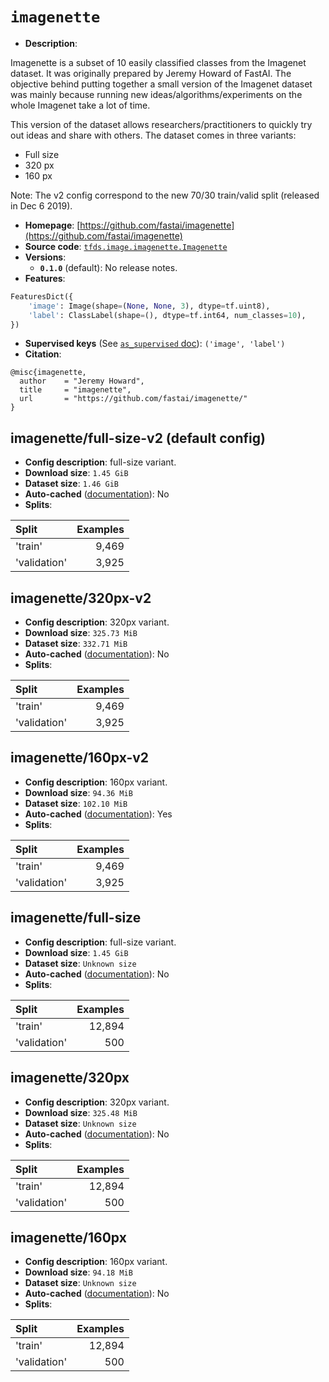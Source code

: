 <div itemscope itemtype="http://schema.org/Dataset">
  <div itemscope itemprop="includedInDataCatalog" itemtype="http://schema.org/DataCatalog">
    <meta itemprop="name" content="TensorFlow Datasets" />
  </div>

  <meta itemprop="name" content="imagenette" />
  <meta itemprop="description" content="Imagenette is a subset of 10 easily classified classes from the Imagenet&#10;dataset. It was originally prepared by Jeremy Howard of FastAI. The objective&#10;behind putting together a small version of the Imagenet dataset was mainly&#10;because running new ideas/algorithms/experiments on the whole Imagenet take a&#10;lot of time.&#10;&#10;This version of the dataset allows researchers/practitioners to quickly try out&#10;ideas and share with others. The dataset comes in three variants:&#10;&#10;  * Full size&#10;  * 320 px&#10;  * 160 px&#10;&#10;Note: The v2 config correspond to the new 70/30 train/valid split (released&#10;in Dec 6 2019).&#10;&#10;&#10;To use this dataset:&#10;&#10;```python&#10;import tensorflow_datasets as tfds&#10;&#10;ds = tfds.load(&#x27;imagenette&#x27;, split=&#x27;train&#x27;)&#10;for ex in ds.take(4):&#10;  print(ex)&#10;```&#10;&#10;See [the guide](https://www.tensorflow.org/datasets/overview) for more&#10;informations on [tensorflow_datasets](https://www.tensorflow.org/datasets).&#10;&#10;" />
  <meta itemprop="url" content="https://www.tensorflow.org/datasets/catalog/imagenette" />
  <meta itemprop="sameAs" content="https://github.com/fastai/imagenette" />
  <meta itemprop="citation" content="&#10;@misc{imagenette,&#10;  author    = &quot;Jeremy Howard&quot;,&#10;  title     = &quot;imagenette&quot;,&#10;  url       = &quot;https://github.com/fastai/imagenette/&quot;&#10;}&#10;" />
</div>

# `imagenette`

*   **Description**:

Imagenette is a subset of 10 easily classified classes from the Imagenet
dataset. It was originally prepared by Jeremy Howard of FastAI. The objective
behind putting together a small version of the Imagenet dataset was mainly
because running new ideas/algorithms/experiments on the whole Imagenet take a
lot of time.

This version of the dataset allows researchers/practitioners to quickly try out
ideas and share with others. The dataset comes in three variants:

*   Full size
*   320 px
*   160 px

Note: The v2 config correspond to the new 70/30 train/valid split (released in
Dec 6 2019).

*   **Homepage**:
    [https://github.com/fastai/imagenette](https://github.com/fastai/imagenette)
*   **Source code**:
    [`tfds.image.imagenette.Imagenette`](https://github.com/tensorflow/datasets/tree/master/tensorflow_datasets/image/imagenette.py)
*   **Versions**:
    *   **`0.1.0`** (default): No release notes.
*   **Features**:

```python
FeaturesDict({
    'image': Image(shape=(None, None, 3), dtype=tf.uint8),
    'label': ClassLabel(shape=(), dtype=tf.int64, num_classes=10),
})
```
*   **Supervised keys** (See
    [`as_supervised` doc](https://www.tensorflow.org/datasets/api_docs/python/tfds/load#args)):
    `('image', 'label')`
*   **Citation**:

```
@misc{imagenette,
  author    = "Jeremy Howard",
  title     = "imagenette",
  url       = "https://github.com/fastai/imagenette/"
}
```

## imagenette/full-size-v2 (default config)

*   **Config description**: full-size variant.
*   **Download size**: `1.45 GiB`
*   **Dataset size**: `1.46 GiB`
*   **Auto-cached**
    ([documentation](https://www.tensorflow.org/datasets/performances#auto-caching)):
    No
*   **Splits**:

Split        | Examples
:----------- | -------:
'train'      | 9,469
'validation' | 3,925

## imagenette/320px-v2

*   **Config description**: 320px variant.
*   **Download size**: `325.73 MiB`
*   **Dataset size**: `332.71 MiB`
*   **Auto-cached**
    ([documentation](https://www.tensorflow.org/datasets/performances#auto-caching)):
    No
*   **Splits**:

Split        | Examples
:----------- | -------:
'train'      | 9,469
'validation' | 3,925

## imagenette/160px-v2

*   **Config description**: 160px variant.
*   **Download size**: `94.36 MiB`
*   **Dataset size**: `102.10 MiB`
*   **Auto-cached**
    ([documentation](https://www.tensorflow.org/datasets/performances#auto-caching)):
    Yes
*   **Splits**:

Split        | Examples
:----------- | -------:
'train'      | 9,469
'validation' | 3,925

## imagenette/full-size

*   **Config description**: full-size variant.
*   **Download size**: `1.45 GiB`
*   **Dataset size**: `Unknown size`
*   **Auto-cached**
    ([documentation](https://www.tensorflow.org/datasets/performances#auto-caching)):
    No
*   **Splits**:

Split        | Examples
:----------- | -------:
'train'      | 12,894
'validation' | 500

## imagenette/320px

*   **Config description**: 320px variant.
*   **Download size**: `325.48 MiB`
*   **Dataset size**: `Unknown size`
*   **Auto-cached**
    ([documentation](https://www.tensorflow.org/datasets/performances#auto-caching)):
    No
*   **Splits**:

Split        | Examples
:----------- | -------:
'train'      | 12,894
'validation' | 500

## imagenette/160px

*   **Config description**: 160px variant.
*   **Download size**: `94.18 MiB`
*   **Dataset size**: `Unknown size`
*   **Auto-cached**
    ([documentation](https://www.tensorflow.org/datasets/performances#auto-caching)):
    No
*   **Splits**:

Split        | Examples
:----------- | -------:
'train'      | 12,894
'validation' | 500

